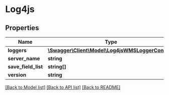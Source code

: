 # Log4js

## Properties
Name | Type | Description | Notes
------------ | ------------- | ------------- | -------------
**loggers** | [**\Swagger\Client\Model\Log4jsWMSLoggerConfig[]**](Log4jsWMSLoggerConfig.md) |  | 
**server_name** | **string** |  | 
**save_field_list** | **string[]** |  | [optional] 
**version** | **string** |  | 

[[Back to Model list]](../README.md#documentation-for-models) [[Back to API list]](../README.md#documentation-for-api-endpoints) [[Back to README]](../README.md)


